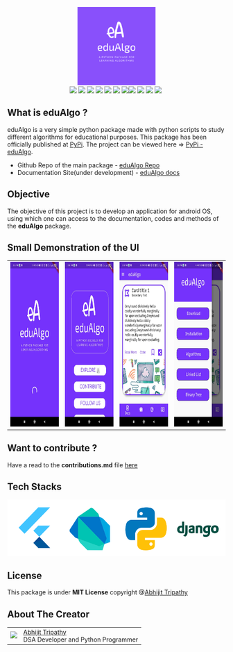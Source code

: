 <p align="center">
<img src="https://github.com/Abhijit2505/edualgo-app-demo/blob/master/images/eduAlgo.png" height="180" /><br>
<img src="https://img.shields.io/github/license/Abhijit2505/edualgo-app-demo?style=for-the-badge">&nbsp;<img src ="https://img.shields.io/github/languages/code-size/Abhijit2505/edualgo-app-demo?style=for-the-badge">&nbsp;<img src ="https://img.shields.io/github/last-commit/Abhijit2505/edualgo-app-demo?style=for-the-badge">&nbsp;<img src = "https://img.shields.io/pypi/status/eduAlgo?style=for-the-badge">&nbsp;<img src ="https://img.shields.io/pypi/v/eduAlgo?style=for-the-badge&logo=PyPi">
<img src ="https://img.shields.io/github/repo-size/Abhijit2505/edualgo-app-demo?style=for-the-badge">&nbsp;<img src = "https://img.shields.io/github/issues-raw/Abhijit2505/edualgo-app-demo?style=for-the-badge"><img src = "https://img.shields.io/github/issues-closed-raw/Abhijit2505/edualgo-app-demo?style=for-the-badge">&nbsp;<img src = "https://img.shields.io/github/issues-pr-raw/Abhijit2505/edualgo-app-demo?style=for-the-badge">&nbsp;<img src = "https://img.shields.io/github/issues-pr-closed-raw/Abhijit2505/edualgo-app-demo?style=for-the-badge">&nbsp;<img src = "https://img.shields.io/github/languages/count/Abhijit2505/edualgo-app-demo?style=for-the-badge">&nbsp;
</p>

## What is eduAlgo ?
eduAlgo is a very simple python package made with python scripts to study different algorithms for educational purposes. This package has been officially published at [PyPi](https://pypi.org/). The project can be viewed here => [PyPi - eduAlgo](https://pypi.org/project/eduAlgo/).

* Github Repo of the main package - [eduAlgo Repo](https://github.com/Abhijit2505/eduAlgo)
* Documentation Site(under development) - [eduAlgo docs](https://edualgo.github.io/documentation/)

## Objective
The objective of this project is to develop an application for android OS, using which one can access to the documentation, codes and methods of the **eduAlgo** package.

## Small Demonstration of the UI

<table>
  <tr>
    <td>
      <img src = "https://github.com/Abhijit2505/edualgo-app-demo/blob/master/Assets/eduAlgo1.jpeg" height="380">
    </td>
    <td>
      <img src = "https://github.com/Abhijit2505/edualgo-app-demo/blob/master/Assets/edualgo2.jpeg" height="380">
    </td>
     <td>
      <img src = "https://github.com/Abhijit2505/edualgo-app-demo/blob/master/Assets/edualgo3.jpeg" height="380">
    </td>
     <td>
      <img src = "https://github.com/Abhijit2505/edualgo-app-demo/blob/master/Assets/edualgo4.jpeg" height="380">
    </td>
  </tr>
</table>

## Want to contribute ?

Have a read to the **contributions.md** file [here](https://github.com/Abhijit2505/edualgo-app-demo/blob/master/CONTRIBUTIONS.md)

## Tech Stacks

<img src ="https://github.com/Abhijit2505/edualgo-app-demo/blob/master/Assets/techstacks2.png" height="130">

## License

This package is under **MIT License** copyright @<a href = "https://github.com/Abhijit2505">Abhijit Tripathy</a>

## About The Creator

<table>
    <tr>
        <td>
            <img src = "https://edualgo.github.io/documentation/assets/images/Abhijit23.jpeg" height = "100">
        </td>
            <td>
                <a href="https://github.com/Abhijit2505">Abhijit Tripathy</a></br>
    DSA Developer and Python Programmer
        </td>
        </tr>
    </table>
